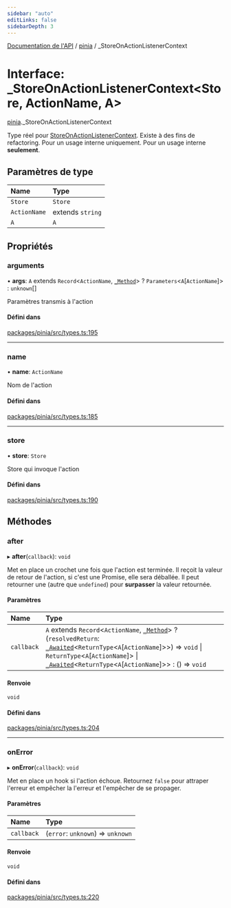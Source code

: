 ```yaml
---
sidebar: "auto"
editLinks: false
sidebarDepth: 3
---
```


[Documentation de l'API](../index.md) / [pinia](../modules/pinia.md) / \_StoreOnActionListenerContext

# Interface: \_StoreOnActionListenerContext<Store, ActionName, A\>

[pinia](../modules/pinia.md)._StoreOnActionListenerContext

Type réel pour [StoreOnActionListenerContext](../modules/pinia.md#storeonactionlistenercontext). Existe à des fins de refactoring. Pour un usage interne uniquement.
Pour un usage interne **seulement**.

## Paramètres de type

| Name | Type |
| :------ | :------ |
| `Store` | `Store` |
| `ActionName` | extends `string` |
| `A` | `A` |

## Propriétés

### arguments

• **args**: `A` extends `Record`<`ActionName`, [`_Method`](../modules/pinia.md#_method)\> ? `Parameters`<`A`[`ActionName`]\> : `unknown`[]

Paramètres transmis à l'action

#### Défini dans

[packages/pinia/src/types.ts:195](https://github.com/vuejs/pinia/blob/2b998ee/packages/pinia/src/types.ts#L195)

___

### name

• **name**: `ActionName`

Nom de l'action

#### Défini dans

[packages/pinia/src/types.ts:185](https://github.com/vuejs/pinia/blob/2b998ee/packages/pinia/src/types.ts#L185)

___

### store

• **store**: `Store`

Store qui invoque l'action

#### Défini dans

[packages/pinia/src/types.ts:190](https://github.com/vuejs/pinia/blob/2b998ee/packages/pinia/src/types.ts#L190)

## Méthodes

### after

▸ **after**(`callback`): `void`

Met en place un crochet une fois que l'action est terminée. Il reçoit la valeur de retour
de l'action, si c'est une Promise, elle sera déballée. Il peut retourner une
(autre que `undefined`) pour **surpasser** la valeur retournée.

#### Paramètres

| Name | Type |
| :------ | :------ |
| `callback` | `A` extends `Record`<`ActionName`, [`_Method`](../modules/pinia.md#_method)\> ? (`resolvedReturn`: [`_Awaited`](../modules/pinia.md#_awaited)<`ReturnType`<`A`[`ActionName`]\>\>) => `void` \| `ReturnType`<`A`[`ActionName`]\> \| [`_Awaited`](../modules/pinia.md#_awaited)<`ReturnType`<`A`[`ActionName`]\>\> : () => `void` |

#### Renvoie

`void`

#### Défini dans

[packages/pinia/src/types.ts:204](https://github.com/vuejs/pinia/blob/2b998ee/packages/pinia/src/types.ts#L204)

___

### onError

▸ **onError**(`callback`): `void`

Met en place un hook si l'action échoue. Retournez `false` pour attraper l'erreur et empêcher la
l'erreur et l'empêcher de se propager.

#### Paramètres

| Name | Type |
| :------ | :------ |
| `callback` | (`error`: `unknown`) => `unknown` |

#### Renvoie

`void`

#### Défini dans

[packages/pinia/src/types.ts:220](https://github.com/vuejs/pinia/blob/2b998ee/packages/pinia/src/types.ts#L220)
